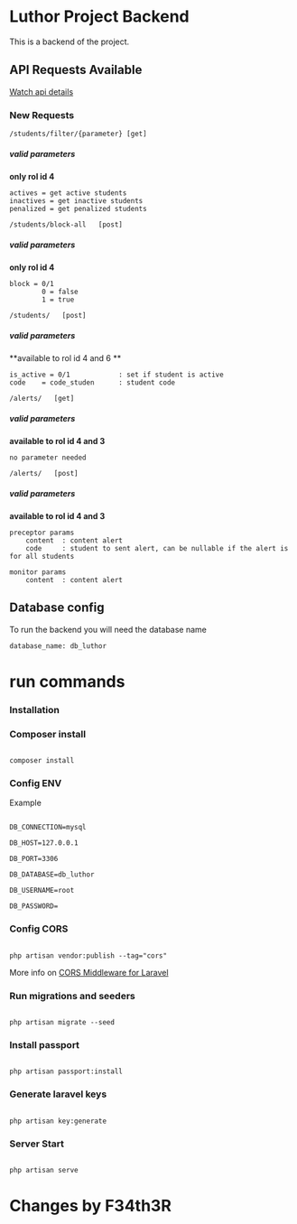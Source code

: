 #  Luthor Project Backend

  

This is a backend of the project.

## API Requests Available

[Watch api details](https://documenter.getpostman.com/view/8214440/SWEB3w8w)

  

### New Requests
```
/students/filter/{parameter} [get]
```
#####  valid parameters
**only rol id 4**
```
actives = get active students
inactives = get inactive students
penalized = get penalized students
```

```
/students/block-all   [post]
```
#####  valid parameters
**only rol id 4**
```
block = 0/1 
        0 = false
        1 = true
```
```
/students/   [post]
```
#####  valid parameters
**available to rol id 4 and 6 **
```
is_active = 0/1            : set if student is active
code    = code_studen      : student code
```
```
/alerts/   [get]
```
#####  valid parameters
**available to rol id 4 and 3**
```
no parameter needed

```

```
/alerts/   [post]
```
#####  valid parameters
**available to rol id 4 and 3**
```
preceptor params
    content  : content alert
    code     : student to sent alert, can be nullable if the alert is for all students

monitor params
    content  : content alert
```


## Database config

To run the backend you will need the database name
```
database_name: db_luthor
```

# run commands

  

###  Installation

  

###  Composer install

```

composer install

```

  

###  Config ENV

Example

```

DB_CONNECTION=mysql

DB_HOST=127.0.0.1

DB_PORT=3306

DB_DATABASE=db_luthor

DB_USERNAME=root

DB_PASSWORD=

```

  

###  Config CORS

```

php artisan vendor:publish --tag="cors"

```

More info on [CORS Middleware for Laravel](https://github.com/fruitcake/laravel-cors#configuration)

  

###  Run migrations and seeders

```

php artisan migrate --seed

```

  

###  Install passport

```

php artisan passport:install

```

  

###  Generate laravel keys

```

php artisan key:generate

```

  

###  Server Start

```

php artisan serve

```

  

#  Changes by F34th3R
